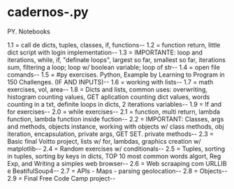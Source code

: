 # cadernos-.py
PY. Notebooks

1.1 = call de dicts, tuples, classes, if, functions--
1.2 = function return, little dict script with login implementation--
1.3 = IMPORTANTE: loop and iterations, while, if, "definate loops", largest so far, smallest so far, iterations sum, filtering a loop; loop w/ boolean variable; loop of str--
1.4 = open file comands--
1.5 = #py exercises. Python, Example by Learning to Program in 150 Challenges. (IF AND INPUTS)--
1.6 = working with lists--
1.7 = math exercises, vol, area--
1.8 = Dicts and lists, common uses: overwriting, histogram counting values, GET aplication counting dict values, words counting in a txt, definite loops in dicts, 2 iterations variables--
1.9 = If and for exercises--
2.0 = while exercises--
2.1 = function, multi return, lambda function, lambda function inside fuction-- 
2.2 = IMPORTANT: Classes, args and methods, objects instance, working with objects w/ class methods, obj iteration, encapsulation, private args, GET  SET. private methods-- 
2.3 = Basic final Voitto project, lists w/ for, lambdas, graphics creation w/ matplotlib--
2.4 = Random exercises w/ conditionals--
2.5 = Tuples, sorting in tuples, sorting by keys in dicts, TOP 10 most common words algort, Reg Exp, and Writing a simples web browser--
2.6 = Web scraaping com URLLIB e BeatifulSoup4--
2.7 = APIs - Maps - parsing geolocation--
2.8 = Objects--
2.9 = Final Free Code Camp project--
